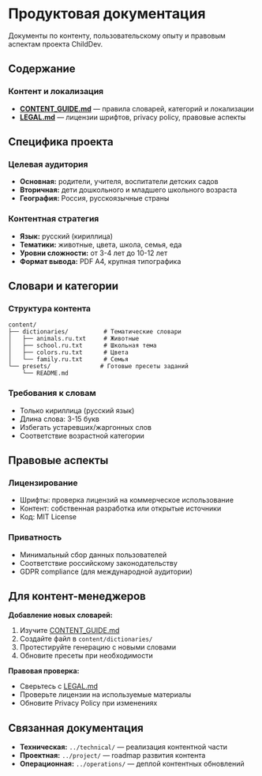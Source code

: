 # Продуктовая документация

Документы по контенту, пользовательскому опыту и правовым аспектам проекта ChildDev.

## Содержание

### Контент и локализация
- **[CONTENT_GUIDE.md](CONTENT_GUIDE.md)** — правила словарей, категорий и локализации
- **[LEGAL.md](LEGAL.md)** — лицензии шрифтов, privacy policy, правовые аспекты

## Специфика проекта

### Целевая аудитория
- **Основная:** родители, учителя, воспитатели детских садов
- **Вторичная:** дети дошкольного и младшего школьного возраста
- **География:** Россия, русскоязычные страны

### Контентная стратегия
- **Язык:** русский (кириллица)
- **Тематики:** животные, цвета, школа, семья, еда
- **Уровни сложности:** от 3-4 лет до 10-12 лет
- **Формат вывода:** PDF A4, крупная типографика

## Словари и категории

### Структура контента
```
content/
├── dictionaries/          # Тематические словари
│   ├── animals.ru.txt     # Животные  
│   ├── school.ru.txt      # Школьная тема
│   ├── colors.ru.txt      # Цвета
│   └── family.ru.txt      # Семья
└── presets/              # Готовые пресеты заданий
    └── README.md
```

### Требования к словам
- Только кириллица (русский язык)
- Длина слова: 3-15 букв  
- Избегать устаревших/жаргонных слов
- Соответствие возрастной категории

## Правовые аспекты

### Лицензирование
- Шрифты: проверка лицензий на коммерческое использование
- Контент: собственная разработка или открытые источники
- Код: MIT License

### Приватность  
- Минимальный сбор данных пользователей
- Соответствие российскому законодательству
- GDPR compliance (для международной аудитории)

## Для контент-менеджеров

**Добавление новых словарей:**
1. Изучите [CONTENT_GUIDE.md](CONTENT_GUIDE.md)
2. Создайте файл в `content/dictionaries/`
3. Протестируйте генерацию с новыми словами
4. Обновите пресеты при необходимости

**Правовая проверка:**
- Сверьтесь с [LEGAL.md](LEGAL.md) 
- Проверьте лицензии на используемые материалы
- Обновите Privacy Policy при изменениях

## Связанная документация

- **Техническая:** `../technical/` — реализация контентной части
- **Проектная:** `../project/` — roadmap развития контента
- **Операционная:** `../operations/` — деплой контентных обновлений